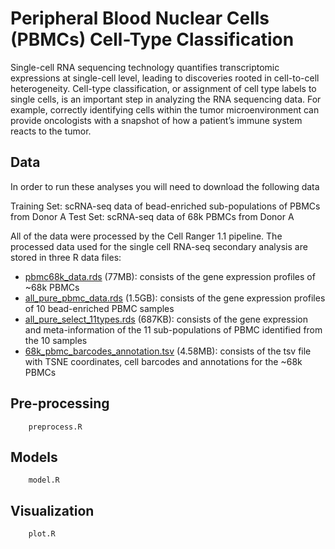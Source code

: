 # Peripheral Blood Nuclear Cells (PBMCs) Cell-Type Classification

Single-cell RNA sequencing technology quantifies transcriptomic expressions at single-cell level, leading to discoveries rooted in cell-to-cell heterogeneity. Cell-type classification, or assignment of cell type labels to single cells, is an important step in analyzing the RNA sequencing data. For example, correctly identifying cells within the tumor microenvironment can provide oncologists with a snapshot of how a patient’s immune system reacts to the tumor.

## Data ##
In order to run these analyses you will need to download the following data

Training Set: scRNA-seq data of bead-enriched sub-populations of PBMCs from Donor A 
Test Set: scRNA-seq data of 68k PBMCs from Donor A

All of the data were processed by the Cell Ranger 1.1 pipeline. The processed data used for the single cell RNA-seq secondary analysis are stored in three R data files:

* [pbmc68k_data.rds](https://cf.10xgenomics.com/samples/cell/pbmc68k_rds/pbmc68k_data.rds) (77MB): consists of the gene expression profiles of ~68k PBMCs
* [all_pure_pbmc_data.rds](https://cf.10xgenomics.com/samples/cell/pbmc68k_rds/all_pure_pbmc_data.rds) (1.5GB): consists of the gene expression profiles of 10 bead-enriched PBMC samples
* [all_pure_select_11types.rds](https://cf.10xgenomics.com/samples/cell/pbmc68k_rds/all_pure_select_11types.rds) (687KB): consists of the gene expression and meta-information of the 11 sub-populations of PBMC identified from the 10 samples
* [68k_pbmc_barcodes_annotation.tsv](https://raw.githubusercontent.com/10XGenomics/single-cell-3prime-paper/master/pbmc68k_analysis/68k_pbmc_barcodes_annotation.tsv) (4.58MB): consists of the tsv file with TSNE coordinates, cell barcodes and annotations for the ~68k PBMCs

## Pre-processing ##

~~~
    preprocess.R
~~~

## Models ##
 
~~~
    model.R
~~~

## Visualization ##

~~~
    plot.R
~~~ 
